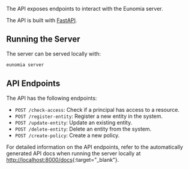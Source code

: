 The API exposes endpoints to interact with the Eunomia server.

The API is built with [FastAPI][fastapi-docs].

## Running the Server

The server can be served locally with:

```bash
eunomia server
```

## API Endpoints

The API has the following endpoints:

- `POST /check-access`: Check if a principal has access to a resource.
- `POST /register-entity`: Register a new entity in the system.
- `POST /update-entity`: Update an existing entity.
- `POST /delete-entity`: Delete an entity from the system.
- `POST /create-policy`: Create a new policy.

For detailed information on the API endpoints, refer to the automatically generated API docs when running the server locally at [http://localhost:8000/docs](http://localhost:8000/docs){:target="\_blank"}.

[fastapi-docs]: https://fastapi.tiangolo.com/

